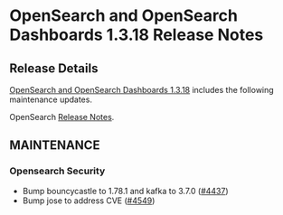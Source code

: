 # OpenSearch and OpenSearch Dashboards 1.3.18 Release Notes

## Release Details

[OpenSearch and OpenSearch Dashboards 1.3.18](https://opensearch.org/versions/opensearch-1-3-18.html) includes the following maintenance updates.

OpenSearch [Release Notes](https://github.com/opensearch-project/OpenSearch/blob/main/release-notes/opensearch.release-notes-1.3.18.md).


## MAINTENANCE

### Opensearch Security


* Bump bouncycastle to 1.78.1 and kafka to 3.7.0 ([#4437](https://github.com/opensearch-project/security/pull/4437))
* Bump jose to address CVE ([#4549](https://github.com/opensearch-project/security/pull/4549))
